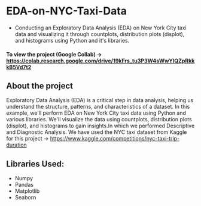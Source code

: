 # EDA-on-NYC-Taxi-Data
* Conducting an Exploratory Data Analysis (EDA) on New York City taxi data and visualizing it through countplots, distribution plots (displot), and histograms using Python and it's libraries.
  
#### To view the project (Google Collab) -> https://colab.research.google.com/drive/19kFrs_tu3P3W4sWwYIQZpRkkkB5Vd7t2
## About the project
Exploratory Data Analysis (EDA) is a critical step in data analysis, helping us understand the structure, patterns, and characteristics of a dataset. In this example, we'll perform EDA on New York City taxi data using Python and various libraries. We'll visualize the data using countplots, distribution plots (displot), and histograms to gain insights.In which we performed Descriptive and Diagnostic Analysis.
We have used the NYC taxi dataset from Kaggle for this project -> https://www.kaggle.com/competitions/nyc-taxi-trip-duration 

## Libraries Used:
* Numpy
* Pandas
* Matplotlib
* Seaborn



